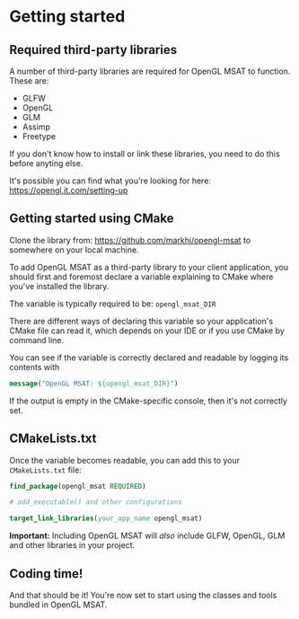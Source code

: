 # Getting started

## Required third-party libraries
A number of third-party libraries are required for OpenGL MSAT to function. These are:

- GLFW
- OpenGL
- GLM
- Assimp
- Freetype

If you don't know how to install or link these libraries, you need to do this before anyting else.

It's possible you can find what you're looking for here: https://opengl.it.com/setting-up

## Getting started using CMake
Clone the library from: https://github.com/markhj/opengl-msat to somewhere on your local machine.

To add OpenGL MSAT as a third-party library to your client application, you should
first and foremost declare a variable explaining to CMake where you've installed the library.

The variable is typically required to be: ``opengl_msat_DIR``

There are different ways of declaring this variable so your application's CMake file
can read it, which depends on your IDE or if you use CMake by command line.

You can see if the variable is correctly declared and readable by logging its contents with

````cmake
message("OpenGL MSAT: ${opengl_msat_DIR}")
````

If the output is empty in the CMake-specific console, then it's not correctly set.

## CMakeLists.txt
Once the variable becomes readable, you can add this to your ``CMakeLists.txt`` file:
````cmake
find_package(opengl_msat REQUIRED)

# add_executable() and other configurations

target_link_libraries(your_app_name opengl_msat)
````

**Important:** Including OpenGL MSAT will _also_ include
GLFW, OpenGL, GLM and other libraries in your project.

## Coding time!
And that should be it! You're now set to start using the classes and tools
bundled in OpenGL MSAT.